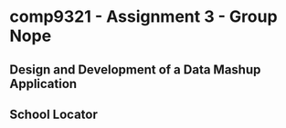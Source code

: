 # comp9321 - Assignment 3 - Group Nope 
## Design and Development of a Data Mashup Application

## School Locator
